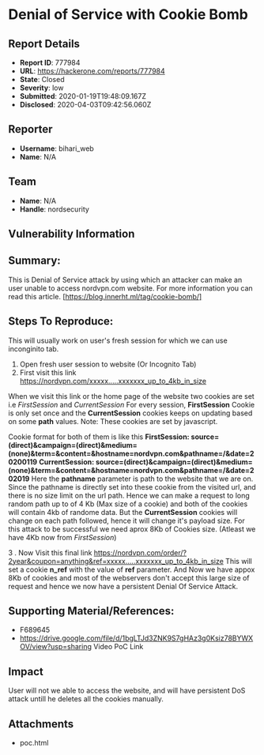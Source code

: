 # Denial of Service with Cookie Bomb

## Report Details
- **Report ID**: 777984
- **URL**: https://hackerone.com/reports/777984
- **State**: Closed
- **Severity**: low
- **Submitted**: 2020-01-19T19:48:09.167Z
- **Disclosed**: 2020-04-03T09:42:56.060Z

## Reporter
- **Username**: bihari_web
- **Name**: N/A

## Team
- **Name**: N/A
- **Handle**: nordsecurity

## Vulnerability Information
## Summary:
This is Denial of Service attack by using which an attacker can make an user unable to access nordvpn.com website.
For more information you can read this article.
[https://blog.innerht.ml/tag/cookie-bomb/]

## Steps To Reproduce:
This will usually work on  user's fresh session for which we can use inconginito tab.

  1. Open fresh user session to website (Or Incognito Tab)
  1. First visit this link 
https://nordvpn.com/xxxxx.....xxxxxxx_up_to_4kb_in_size

When we visit this link or the home page of the website two cookies are set i.e *FirstSession* and *CurrentSession*
For every session, **FirstSession** Cookie is only set once and the **CurrentSession** cookies keeps on updating based on some **path** values.
Note: These cookies are set by javascript.

Cookie format for both of them is like this 
**FirstSession: source=(direct)&campaign=(direct)&medium=(none)&term=&content=&hostname=nordvpn.com&pathname=/&date=20200119**
**CurrentSession: source=(direct)&campaign=(direct)&medium=(none)&term=&content=&hostname=nordvpn.com&pathname=/&date=202019**
Here the **pathname** parameter is path to the website that we are on.
Since the pathname is directly set into  these cookie from the visited url, and there is no size limit on the url path.
Hence we can make a request to long random path up to of 4 Kb (Max size of a cookie) and both of the cookies will contain 4kb of randome data.
But the **CurrentSession** cookies will change on each path followed, hence it will change it's payload size.
For this attack to be successful we need aprox 8Kb of Cookies size. (Atleast we have 4Kb now from *FirstSession*)


  3 . Now Visit this final link
https://nordvpn.com/order/?2year&coupon=anything&ref=xxxxx.....xxxxxxx_up_to_4kb_in_size
This will set a cookie **n_ref** with the value of **ref** parameter.
And Now we have appox 8Kb of cookies and most of the webservers don't accept this large size of request and hence we now have a persistent Denial Of Service Attack.

## Supporting Material/References:
  * F689645
  * https://drive.google.com/file/d/1bgLTJd3ZNK9S7gHAz3g0Ksiz78BYWXOV/view?usp=sharing 
Video PoC Link

## Impact

User will not we able to access the website, and will have persistent DoS attack untill he deletes all the cookies manually.

## Attachments
- poc.html
